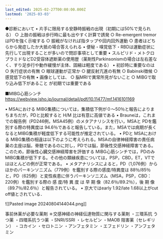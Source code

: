 ```yaml
---
last_edited: 2025-02-27T00:00:00.000Z
lastmod: '2025-03-03'
---
```





●診断において
	• 片手に限局する安静時振戦の出現（初期には50%で見られる）
		○ 上肢の振戦は歩行時に最も出やすく計算で誘発
		○ Re-emergent tremorはPDを強く示唆する
		○ 振戦がなければ指タップや回内回外運動
		○ 患者はどちらから発症したか大抵の場合答えられる
	• 便秘・嗅覚低下・RBDは運動症状に先行して出現することが多いので問診事項として重要
	• スルピリド・メトクロプラミドなどD2受容体遮断薬の使用歴（薬剤性Parkinsonismの場合は左右差なく、すり足歩行や動作緩慢が主体、固縮は軽度である）
	• 初診時に重要なのは
		○ 失行症状の有無
		○ 眼球運動が正常か
		○ 腱反射亢進の有無
		○ Babinski徴候
		○ 感覚低下の有無
	• 画像としては、
		○ 脳MRIで異常所見がないこと
		○ MIBGで取り込み低下があること
	が初期では重要である

■MIBG心筋シンチ
https://webview.isho.jp/journal/detail/pdf/10.11477/mf.1416101169

• MSAにおける MIBG集積については，集積低下例が０～50％と報告によりまちまちだが，PDと比較すると H/M 比は有意に高値である
• Brauneは，これまでの報告例（PD246例，MSA45例）のメタアナリシスを行い，MSAと PDを鑑別する際の特異度は 94.6％であると報告している。また，MSAでは病期が長くなるとMIBG集積が軽度低下する可能性が推定されている。
• PDと MSAにおける MIBG集積の相違は以下のように考えられる。MSAの自律神経障害の責任病巣の主座は脳，脊髄であるのに対し，PDでは脳，節後性交感神経障害である。このため，節後性心臓交感神経障害を評価する MIBG心筋シンチでは，PDのみ MIBG集積が低下する。その他の類縁疾患については，PSP，CBD，ET，VTではほとんどの例が正常である。
• メタアナリシスによると，PD（1,076例）からほかのパーキンソニズム（779例）を鑑別する際の感度/特異度は 88％/85％と，PD（625例）と変性疾患に伴うパーキンソニズム（MSA，PSP，CBD：220例）を鑑別する際の 感 度/特 異 度 は 早 期 像（82.6％/89.2％），後 期 像（89.7％/82.6％）と報告されている。
• 京大ではearly 1.92/late 1.68以上がcut off値とされている．

![[Pasted image 20240804144044.png]]

事前休薬が必要な薬剤
＊交感神経の神経伝達物質に関与する薬剤
・三環系抗 うつ薬
・四環系抗うつ薬
・SNRI/SSRI
・レセルピン
・MAOB 阻害薬（セレギリン）
・コカイン
・セロトニン
・アンフェタミン
・エフェドリン
・アンフェタミン
